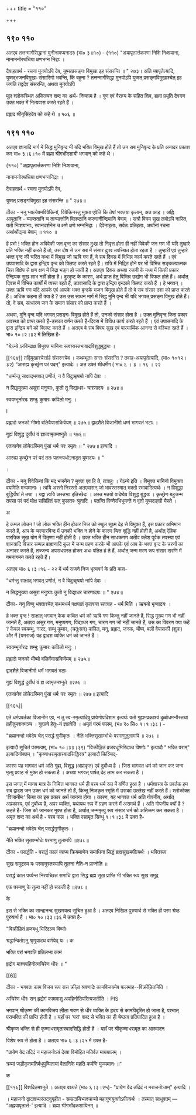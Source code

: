 +++
title = "११०"

+++


## १९० ११०
अतएव तत्तन्मार्गसिद्धानां मुनीनामप्यनादरः (भा० ३॥१०) - (११०) "अयापृतार्त्तकरणा निशि निःशयाना, नानामनोरथधिया क्षणभग्न निद्राः । 

दैवाहतार्थ - रचना मुनयोऽपि देव, युष्मत्प्रसङ्गः विमुखा इह संसरन्ति ॥ " २७३। अति व्यापृतेत्यादि, युष्मद्भजनविमुखाः संसारिणो भवन्ति, किं बहुना ? तत्तन्मार्गसिद्धा मुनयोऽपि युष्मत् प्रसङ्गविमुखाश्चेत् इह जगति तद्वदेव संसरन्ति, अथवा मुनयोऽपि 

मूल श्लोकस्थित अकिञ्चन शब्द का अर्थ- निष्काम है । गुण एवं वैराग्य के सहित शिव, ब्रह्मा प्रभृति देवगण उक्त भक्त में नित्यवास करते रहते हैं । 

प्रह्लाद श्रीनृसिंहदेव को कहें थे ॥ १०६ ॥ 


## १९१ ११०
अतएव ज्ञानादि मार्ग में सिद्ध मुनिवृन्द भी यदि भक्ति विमुख होते हैं तो उन सब मुनिवृन्द के प्रति अनादर प्रकाश कर भा० ३।६।१० में ब्रह्मा श्रीगर्भोदशायी भगवान् को कहे थे । 

(११०) "अह्नापृतार्त्तकरणा निशि निःशयाना, 

नानामनोरथधिया क्षणभग्ननिद्राः । 

देवाहतार्थ - रचना मुनयोऽपि देव, 

युष्मत् प्रसङ्गविमुखा इह संसरन्ति ॥ " २७३॥ 

टीका - ननु भवत्येवमविवेकिनां, विवेकिनस्तु मुक्ता एवेति कि तेषां भक्तया कृत्यम्, अत आह । अह्नि आपूतानि - व्याप्ततानि च तान्यार्त्तानि विलष्टानि करणानीन्द्रियाणि येषाम् । रात्रौ विषय सुख लवोऽपि नास्ति, यतो निःशयानाः, स्वप्नदर्शनेन च क्षणे क्षणे भग्ननिद्राः । दैवेनाहताः, सर्वतः प्रतिहताः, अर्थानां रचना अर्थार्थोद्यमा येषाम् ॥ ११० ॥ 

हे प्रभो ! भक्ति होन अविवेकी जन वृन्द का संसार दुःख तो निवृत्त होता ही नहीं विवेकी जन गण भी यदि तुम्हारे प्रति भक्ति नहीं करते हैं तो, उस दोष से उन सब में संसार दुःख उपस्थित होता रहता है । तुम्हारी एवं तुम्हारे भक्त वृन्द की चरित कथा में विमुख जो ऋषि गण हैं, वे सब दिवस में विभिन्न कार्य करते रहते हैं । एवं उपवासादि के द्वारा इन्द्रिय वृन्द को क्लिष्ट करते रहते हैं। रात्रि में निद्रित होने पर भी विभिन्न सङ्कल्पात्मक चित्त विक्षेप से क्षण क्षण में निद्रा भङ्ग हो जाती है। अतएव दिवस अथवा रजनी के मध्य में किसी प्रकार ऐन्द्रियक सुख लाभ नहीं होता है। दुरदृष्ट के कारण, अर्थ प्राप्त हेतु विभिन्न उद्योग भी विफल होते हैं। अर्थात् दिवस में विभिन्न कार्यों में व्यस्त रहते हैं, उपवासादि के द्वारा इन्द्रिय वृन्दको क्लिष्ट करते हैं । हे भगवन् । उक्त ऋषि गण यदि आपके एवं आपके भक्त वृन्दके भजन विमुख होते हैं तो वे सब संसार दशा को प्राप्त करते हैं। अधिक कहना ही क्या है ? उस उस साधन मार्ग में सिद्ध मुनि वृन्द भी यदि भगवत् प्रसङ्ग विमुख होते हैं। तो, वे सब, साधारण जन के समान संसार को प्राप्त करते हैं । 

अथवा, मुनि वृन्द यदि भगवत् प्रसङ्गः विमुख होते हैं तो, उनको संसार होता है । उक्त मुनिवृन्द किस प्रकार अवस्था को प्राप्त करते हैं-उसका वर्णन करते हैं-दिवस में विविध कार्य करते रहते हैं । एवं उपासनादि के द्वारा इन्द्रिय वर्ग को क्लिष्ट करते हैं । अतएब वे सब विषय सुख एवं पारमार्थिक आनन्द से वञ्चित रहते हैं । भा० १०।२।३२ में लिखित है- 

"येऽन्ये ऽरविन्दाक्ष विमुक्त मानिनः स्त्वय्यस्तभावादविशुद्धबुद्धयः । 



[[१६४]] तद्विमुखाश्चेर्त्तार्ह संसरन्त्येव । कथम्भूताः सन्तः संसरन्ति ? तवाह-अयापृतेत्यादि, (भा० १०१२।३२) “आरुह्य कृच्छ्रेण परं पदम्" इत्यादेः । अत उक्तं श्रीधर्मेण ( भा० ६ । ३ । १६ । २२ 

"धर्म्मन्तु साक्षाद्भगवत् प्रणीतं, न वै विदुॠषयो नापि देवाः । 

न सिद्धमुख्या असुरा मनुष्याः, कुतो तु विद्याधर- चारणादयः ॥ २७४॥ 

स्वयम्भूर्नारदः शम्भुः कुमारः कपिलो मनुः । 

I 

प्रह्लादो जनको भीष्मो बलिवैयासकिर्वयम् ॥ २७५॥ द्वादशैते विजानीमो धम्मं भागवतं भटाः । 

गुह्यं विशुद्ध दुर्बोधं यं ज्ञात्वामृतमश्नुते ॥ १७६॥ 

एतावानेव लोकेऽस्मिन् पुंसां धर्मः परः स्मृतः ॥ " २७७॥ इत्यादि । 

आरुह्य कृच्छ्रेन परं पदं ततः पतन्त्यधोऽनादृत युष्मदयः ॥ " 

। 

टीका - ननु विवेकिनां किं मद् भजनेन ? मुक्ता एव हि ते, तत्राहुः । येऽन्ये इति । विमुक्त मानिनो विमुक्ता वयमिति मन्यमानाः । त्वयि अस्तो निरस्तो अतएवासन् जो भावस्तस्मात् भक्तो रभावादित्यर्थः । न विशुद्धा बुद्धिर्येषां ते तथा । यद्वा त्वयि अस्तभाः इतिच्छेदः । अस्त मतयो वादेष्वेव विशुद्ध बुद्धयः । कृच्छ्रेण बहुजन्म तपसा परं पदं मोक्ष सन्निहितं सत् कुलतपः श्रुतादि । पतन्ति विघ्नैरभिभूयन्ते न वृतौ युष्मदङ्घ्री यैस्ते । 

अ 

हे कमल लोचन ! जो लोक भक्ति हीन होकर निज को स्थूल सूक्ष्म देह से विमुक्त हैं, इस प्रकार अभिमान करते हैं, आप के चरणारविन्द में उनकी भक्ति न होने के कारण चित्त शुद्धि नहीं होती है, अर्थात् ऐहिक पारत्रिक सुख योग में वितृष्णा नहीं होती है । उक्त भक्ति हीन साधकगण अतीव क्लेश पूर्वक तपस्या एवं शास्त्रादि विचार सम्पन्न ब्राह्मणादि कुल में जन्म ग्रहण करके भी आपके एवं आप के भक्त वृन्द के चरणों का अनादर करते हैं, तज्जन्य अपराधग्रस्त होकर अधः पतित हं ते हैं, अर्थात् जन्म मरण रूप संसार सरणि में गमनागमन करते रहते हैं। 

अतएव भा० ६।३।१६ - २२ में धर्म राजने निज भृत्यवर्ग के प्रति कहा- 

"धर्मन्तु साक्षाद् भगवत् प्रणीतं, न वै विदुॠषयो नापि देवाः । 

न सिद्धमुख्या असुरा मनुष्याः कुतो नु विद्याधर चारणादयः ॥ " २७४॥ 

टीका- ननु विष्णु भक्ताश्चेत् कथमधर्म पक्षपातं कृतवन्त स्तत्राह - धर्म मिति । ऋषयो भृग्वादयः । 

हे भक्त वृन्द ! साक्षात् भगवान् केक कथित धर्म को ऋषि गण किन्तु नहीं जानते हैं, सिद्ध मुख्य गण भी नहीं जानते हैं, अतएव असुर गण, मनुष्यगण, विद्याधर गण, चारण गण जो नहीं जानते हैं, उस का विवरण क्या कहें ? केवल स्वयम्भु, नारद, शम्भु कुमार, (चतुःसन) कपिल, मनु, प्रह्लाद, जनक, भीष्म, बली वैपासकी (शुक) और मैं (यमराज) यह द्वादश व्यक्ति धर्म को जानते हैं । 

स्वयम्भूर्नारदः शम्भुः कुमारः कपिलो मनुः । 

प्रह्लादो जनको भीष्मो बलिर्वैयासकिर्वयम् ॥ २७५॥ 

द्वादशैते विजानीमो धर्मं भागवतं भटाः 

गुह्यं विशुद्धं दुर्बोधं यं ज्ञ त्वामृतमश्नुते ॥२७६ ॥ 

एतावानेव लोकेऽस्मिन् पुंसां धर्मः परः स्मृतः ॥ २७७॥ इत्यादि 



[[१६५]]

एते धर्मप्रवर्तका विजानीम एव, न तु स्व-स्मृत्यादिषु प्रायेणोपदिशाम इत्यर्थः यतो गुह्यमप्रकाश्यं दुब्र्बोधमन्यैस्तथा ग्रहीतुमशक्यञ्च । गुह्यत्वे हेतुः-यं ज्ञात्वेति । अमृतं परमं फलम्, (भ० र० सि० १।१।३८ ) - 

"ब्रह्मानन्दो भवेदेष चेत् परार्द्ध गुणीकृतः । नैति भक्तिसुखाम्भोधेः परमाणुतुलामपि ॥ २७८ ॥ 

इत्यादौ सूचितं परमत्वम्, (भा० १०।३३।३९) “विक्रीड़ितं व्रजबधूभिरिदञ्च विष्णोः " इत्यादौ " भक्ति पराम्" इत्यादिनोक्तम् । "कृष्णाधरामृतास्वादसिद्धिरत्र" इत्यादौ किञ्चिद्- 

कारण यह भागवत धर्म अति गुह्य, विशुद्ध (अप्राकृत) एवं दुर्बोध्य है । जिस भागवत धर्म को जान कर जन्म मृत्यु प्रवाह से मुक्त हो सकता है । अथवा भगवत् पार्षत् देह लाभ कर सकता है । 

इस जगत् में मानव मात्र के निमित्त भागवत धर्म ही परम धर्म रूप में वर्णित हुआ है । धर्मशास्त्र के प्रवर्तक हम सब द्वादश जन उक्त धर्म को जानते तो हैं, किन्तु निजकृत स्मृति में उसका उल्लेख नहीं करते हैं। श्लोकोक्त 'विजानीमः' किया का इस प्रकार अर्थ जानना होगा । कारण, यह भागवत धर्म अति गोपनीय, अर्थात् अप्रकाश्य, एवं दुर्बोध्य है, अपर व्यक्ति, यथायथ रूप में ग्रहण करने में असमर्थ हैं । अति गोपनीय क्यों है ? कहते हैं- जिस को जानकर मुक्त होता है, अर्थात् जन्ममृत्यु रूप संसार धर्म को अतिक्रम कर सकता है । अमृत शब्द का अर्थ है - परम फल । भक्ति रसामृत सिन्धु १।१।३८ में उक्त है- 

"ब्रह्मानन्दो भवेदेष चेत् परार्द्धगुणीकृतः । 

नैति भक्ति सुखाम्भोधेः परमाणु तुलामपि ॥२७८॥ 

टीका - परार्द्धति - परार्द्ध कालं व्याप्य क्रियमाणेन समाधिना सिद्धं ब्रह्मसुखमपीत्यर्थः । भक्तिरूप 

सुख समुद्रस्य यः परमाणुस्तस्यापि तुलनां नैति-न प्राप्नोति ॥ 

परार्द्ध काल पर्य्यन्त निरवच्छिन्न समाधि द्वारा सिद्ध ब्रह्म सुख प्राप्ति भी भक्ति रूप सुख समुद्र 

एक परमाणु के तुल्य नहीं हो सकती है ॥२७८॥ 

के 

इस से भक्ति का सान्द्रानन्द सुखमयत्व सूचित हुआ है । अतएव निखिल पुरुषार्थ से भक्ति ही परम श्रेष्ठ पुरुषार्थ है । भा० १०।३३।३६ में उक्त है- 

"विक्रीड़ितं व्रजबधू भिरिदञ्च विष्णोः 

श्रद्धान्वितोऽनु श्रृणुयादथ वर्णयेद् यः । क 

भक्ति परां भगवति प्रतिलभ्य कामं 

हृद्रोग माश्वपहिनोत्यचिरेण धीरः ॥ " 

[[6]]

टीका - भगवतः काम विजय रूप रास क्रीड़ा श्रवणादेः कामविजयमेव फलमाह--विक्रीड़ितमिति । 

अचिरेण धीरः सन् हृद्रोगं काममाशु अपहिनोतिपरित्यजतीति । PIS 

भगवान् श्रीकृष्ण की कामविजय लीला श्रवण से धीर व्यक्ति के हृदय से कामविदूरित हो जाता है, पश्चात् पराभक्ति की प्राप्ति होती है । यहाँ पर 'परां' शब्द से भक्ति का ही श्रेष्ठत्व प्रतिपादित हुआ है । 

श्रीकृष्ण भक्ति से ही कृष्णाधरामृतास्वादसिद्धि होती है । यहाँ पर श्रीकृष्णाधरामृत का आस्वादन 

विशेष रूप से होता है । अतएव भा० ६।३।२५ में उक्त है- 

"प्रायेण वेद तदिदं न महाजनोऽयं देव्या विमोहित मतिर्वत माययालम् । 

त्रय्यां जड़ीकृतमतिर्मधुपुष्पितायां वैतानिके महति कर्मणि युज्यमानः ॥” 

क 



[[१९६]] विशदितमश्नुते । अतएव वक्ष्यते (भा० ६।३।२५)- "प्रायेण वेद तदिदं न मराजनोऽयम्" इत्यादि । 

। महाजनो द्वादशभ्यस्तदनुगृहीत - सम्प्रदायिभ्यश्चान्यो महागुणयुक्तोऽपीत्यर्थः । तस्मात् साधूक्तम् — “अह्नयापृतार्त्त-' इत्यादि । ब्रह्मा श्रीगर्भोदकशायिनम् ॥ 
